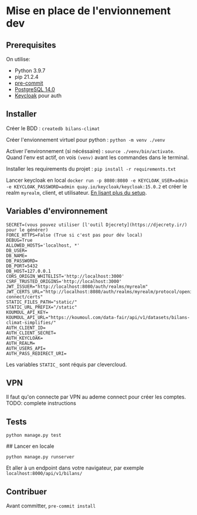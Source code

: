 # Mise en place de l'envionnement dev

## Prerequisites

On utilise:

- Python 3.9.7
- pip 21.2.4
- [pre-commit](https://pre-commit.com/)
- [PostgreSQL 14.0](https://www.postgresql.org/)
- [Keycloak](https://www.keycloak.org/) pour auth

## Installer

Créer le BDD : `createdb bilans-climat`

Créer l'envionnement virtuel pour python : `python -m venv ./venv`

Activer l'environnement (si nécéssaire) : `source ./venv/bin/activate`. Quand l'env est actif, on vois `(venv)` avant les commandes dans le terminal.

Installer les requirements du projet : `pip install -r requirements.txt`

Lancer keycloak en local `docker run -p 8080:8080 -e KEYCLOAK_USER=admin -e KEYCLOAK_PASSWORD=admin quay.io/keycloak/keycloak:15.0.2` et créer le realm `myrealm`, client, et utilisateur. [En lisant plus du setup](https://www.keycloak.org/getting-started/getting-started-docker).

## Variables d'environnement

```
SECRET=(vous pouvez utiliser [l'outil Djecrety](https://djecrety.ir/) pour le générer)
FORCE_HTTPS=False (True si c'est pas pour dév local)
DEBUG=True
ALLOWED_HOSTS='localhost, *'
DB_USER=
DB_NAME=
DB_PASSWORD=
DB_PORT=5432
DB_HOST=127.0.0.1
CORS_ORIGIN_WHITELIST='http://localhost:3000'
CSRF_TRUSTED_ORIGINS='http://localhost:3000'
JWT_ISSUER="http://localhost:8080/auth/realms/myrealm"
JWT_CERTS_URL="http://localhost:8080/auth/realms/myrealm/protocol/openid-connect/certs"
STATIC_FILES_PATH="static/"
STATIC_URL_PREFIX="/static"
KOUMOUL_API_KEY=
KOUMOUL_API_URL="https://koumoul.com/data-fair/api/v1/datasets/bilans-climat-simplifies/"
AUTH_CLIENT_ID=
AUTH_CLIENT_SECRET=
AUTH_KEYCLOAK=
AUTH_REALM=
AUTH_USERS_API=
AUTH_PASS_REDIRECT_URI=
```

Les variables `STATIC_` sont réquis par clevercloud.

## VPN

Il faut qu'on connecte par VPN au ademe connect pour créer les comptes.
TODO: complete instructions

## Tests

`python manage.py test`

## Lancer en locale

`python manage.py runserver`

Et aller à un endpoint dans votre navigateur, par exemple `localhost:8000/api/v1/bilans/`

## Contribuer

Avant committer, `pre-commit install`
